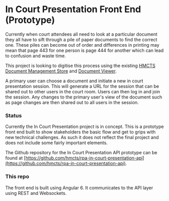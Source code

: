 # In Court Presentation Front End (Prototype)

Currently when court attendees all need to look at a particular document they all have to sift through a pile 
of paper documents to find the correct one. These piles can become out of order and differences in printing may
mean that page 443 for one person is page 444 for another which can lead to confusion and waste time.

This project is looking to digitise this process using the existing 
[HMCTS Document Management Store](www.github.com/hmcts/document-management-store-api) and 
[Document Viewer](www.github.com/hmcts/em-viewer-web).  

A primary user can choose a document and initiate a new in court presentation session. This will generate a URL 
for the session that can be shared out to other users in the court room. Users can then log in and join the session.
Any changes to the primary user's view of the document such as page changes are then shared out to all users in the
session.

### Status
Currently the In Court Presentation project is in concept. This is a prototype front end built to show stakeholders
the basic flow and get to grips with new technical challenges. 
As such it does not reflect the final project and does not include some fairly important elements.

The Github repository for the In Court Presentation API prototype can be found at 
[https://github.com/hmcts/rpa-in-court-presentation-api](https://github.com/hmcts/rpa-in-court-presentation-api).

### This repo

The front end is built using Angular 6. It communicates to the API layer using REST and Websockets.  
